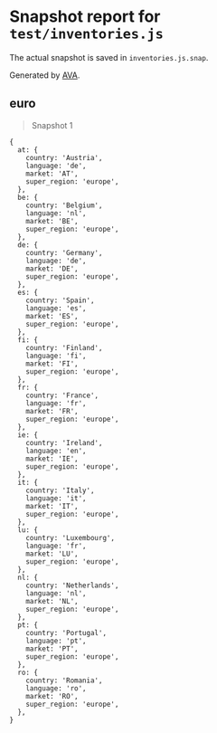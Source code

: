 # Snapshot report for `test/inventories.js`

The actual snapshot is saved in `inventories.js.snap`.

Generated by [AVA](https://avajs.dev).

## euro

> Snapshot 1

    {
      at: {
        country: 'Austria',
        language: 'de',
        market: 'AT',
        super_region: 'europe',
      },
      be: {
        country: 'Belgium',
        language: 'nl',
        market: 'BE',
        super_region: 'europe',
      },
      de: {
        country: 'Germany',
        language: 'de',
        market: 'DE',
        super_region: 'europe',
      },
      es: {
        country: 'Spain',
        language: 'es',
        market: 'ES',
        super_region: 'europe',
      },
      fi: {
        country: 'Finland',
        language: 'fi',
        market: 'FI',
        super_region: 'europe',
      },
      fr: {
        country: 'France',
        language: 'fr',
        market: 'FR',
        super_region: 'europe',
      },
      ie: {
        country: 'Ireland',
        language: 'en',
        market: 'IE',
        super_region: 'europe',
      },
      it: {
        country: 'Italy',
        language: 'it',
        market: 'IT',
        super_region: 'europe',
      },
      lu: {
        country: 'Luxembourg',
        language: 'fr',
        market: 'LU',
        super_region: 'europe',
      },
      nl: {
        country: 'Netherlands',
        language: 'nl',
        market: 'NL',
        super_region: 'europe',
      },
      pt: {
        country: 'Portugal',
        language: 'pt',
        market: 'PT',
        super_region: 'europe',
      },
      ro: {
        country: 'Romania',
        language: 'ro',
        market: 'RO',
        super_region: 'europe',
      },
    }
